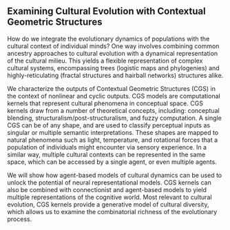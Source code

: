 ## Examining Cultural Evolution with Contextual Geometric Structures  

How do we integrate the evolutionary dynamics of populations with the cultural context of individual minds? One way involves combining common ancestry approaches to cultural evolution with a dynamical representation of the cultural milieu. This yields a flexible representation of complex cultural systems, encompassing trees (logistic maps and phylogenies) and highly-reticulating (fractal structures and hairball networks) structures alike. 

We characterize the outputs of Contextual Geometric Structures (CGS) in the context of nonlinear and cyclic outputs. CGS models are computational kernels that represent cultural phenomena in conceptual space. CGS kernels draw from a number of theoretical concepts, including: conceptual blending, structuralism/post-structuralism, and fuzzy computation. A single CGS can be of any shape, and are used to classify perceptual inputs as singular or multiple semantic interpretations. These shapes are mapped to natural phenomena such as light, temperature, and rotational forces that a population of individuals might encounter via sensory experience. In a similar way, multiple cultural contexts can be represented in the same space, which can be accessed by a single agent, or even multiple agents. 

We will show how agent-based models of cultural dynamics can be used to unlock the potential of neural representational models. CGS kernels can also be combined with connectionist and agent-based models to yield multiple representations of the cognitive world. Most relevant to cultural evolution, CGS kernels provide a generative model of cultural diversity, which allows us to examine the combinatorial richness of the evolutionary process. 

